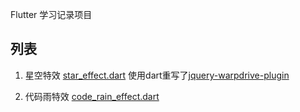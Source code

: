 Flutter 学习记录项目


## 列表

1. 星空特效
   [star_effect.dart](lib/star_effect.dart)
    使用dart重写了[jquery-warpdrive-plugin](https://github.com/NiklasKnaack/jquery-warpdrive-plugin)

2. 代码雨特效
   [code_rain_effect.dart](lib/code_rain_effect.dart)

